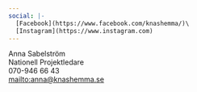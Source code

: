 ```yaml
---
social: |-
  [Facebook](https://www.facebook.com/knashemma/)\
  [Instagram](https://www.instagram.com)
---
```

Anna Sabelström\
Nationell Projektledare\
070-946 66 43\
<mailto:anna@knashemma.se>
